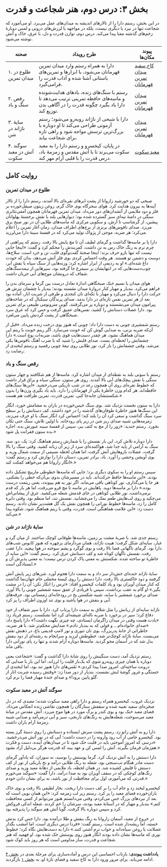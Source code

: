 # بخش ۳: درس دوم، هنر شجاعت و قدرت

در این بخش، رستم دارا را از تالارهای اندیشه به میدان‌های عمل می‌برد. او می‌آموزد که شجاعت تنها در نبرد با دیگری نیست، بلکه در مواجهه با لرزش‌های درونی و لمس دوبارهٔ زخم‌های گذشته معنا پیدا می‌کند. درس دوم، توازن قدرت و دل، با عرق، خاک و آتش نوشته می‌شود.

| صحنه | طرح رویداد | پیوند مکان‌ها |
| --- | --- | --- |
| ۱. طلوع در میدان تمرین | دارا به همراه رستم وارد میدان تمرین قهرمانان می‌شود، با ابزارها و تمرین‌های باستانی آشنا شده و آداب قدرت را فرامی‌گیرد. | [کاخ سفید](../../../Locations/%DA%A9%D8%A7%D8%AE%20%D8%B3%D9%81%DB%8C%D8%AF.md)<br>[میدان تمرین قهرمانان](../../../Locations/%D9%85%DB%8C%D8%AF%D8%A7%D9%86%20%D8%AA%D9%85%D8%B1%DB%8C%D9%86%20%D9%82%D9%87%D8%B1%D9%85%D8%A7%D9%86%D8%A7%D9%86.md) |
| ۲. رقص سنگ و باد | رستم با سنگ‌های زنده، بادهای هدایت‌شونده و ماسه‌های حافظه تمرینی ترتیب می‌دهد تا دارا یاد بگیرد چگونه قدرت را در آگاهی بدن توزیع کند. | [میدان تمرین قهرمانان](../../../Locations/%D9%85%DB%8C%D8%AF%D8%A7%D9%86%20%D8%AA%D9%85%D8%B1%DB%8C%D9%86%20%D9%82%D9%87%D8%B1%D9%85%D8%A7%D9%86%D8%A7%D9%86.md) |
| ۳. سایهٔ ناژاند در شن | دارا با شبحی از ناژاند روبه‌رو می‌شود؛ رستم آزمونی طراحی می‌کند تا او دوباره با بزرگ‌ترین ترسش مواجه شود و راهی تازه برای شجاعت بیابد. | [میدان تمرین قهرمانان](../../../Locations/%D9%85%DB%8C%D8%AF%D8%A7%D9%86%20%D8%AA%D9%85%D8%B1%DB%8C%D9%86%20%D9%82%D9%87%D8%B1%D9%85%D8%A7%D9%86%D8%A7%D9%86.md) |
| ۴. سوگند آتش در معبد سکوت | در پایان، کیخسرو و رستم دارا را به معبد سکوت می‌برند تا با آتش مقدس و زمزمهٔ باد، درس قدرت را با قلبی آرام مهر کند. | [معبد سکوت](../../../Locations/%D9%85%D8%B9%D8%A8%D8%AF%20%D8%B3%DA%A9%D9%88%D8%AA.md) |

## روایت کامل

### طلوع در میدان تمرین
صبحی که دو خورشید زاروانا از پشت ابرهای نقره‌ای بالا آمدند، رستم دارا را از تالار آینه‌ها به بیرون هدایت کرد. هوای سحرگاه بوی خاک گرم، روغن زیتون صیقل‌خورده بر فلز و دود ملایمی از آتشدان‌های دور می‌داد. میدان تمرین قهرمانان همچون آمفی‌تئاتری سنگی در دامنهٔ تپه‌ای سبز گسترده شده بود؛ دیوارهایی بلند با نقش برجستهٔ پهلوانان پیشین، از گرشاسپ تا آرش، و سکویی مرکزی که ماسه‌های طلایی آن در نور صبح برق می‌زد. صدای ناقوس‌های برنزی از برج‌های اطراف میدان، زمان آغاز تمرین را اعلام می‌کرد؛ هر ضربه، موجی از پژواک تولید می‌کرد که در قفسهٔ سینهٔ دارا می‌لرزید.

دارا پا بر ماسه‌ها گذاشت و گرمای لطیف آن تا مچ پایش بالا رفت. رستم که پیراهنی از چرم نرم به رنگ خاک رس به تن داشت، کمربندش را محکم کرد و گفت: «اینجا جایی نیست که تنها بازو حرف بزند؛ اینجا صحنهٔ گفت‌وگوی قلب، تن و خرد است. سلاح‌ها، دوست و دشمن تو هستند. هر وقت احساس کردی بوی فلز آتش می‌دهد، بدان که خودت داغ شده‌ای.» او به ردیفی از ابزار اشاره کرد: وزنه‌هایی از سنگ سیاه با نقش ابر، چوب‌دست‌هایی که در انتهایشان پر سیمرغ جا گرفته بود، سپرهایی از نیمه‌سنگ‌های شفاف که درونشان موج‌های آبی جریان داشت.

هوای میدان با نسیم خنک صبحگاهی اندازهٔ تعادل درست بین گرما و سرمای بدن را فراهم می‌کرد. بندیار و مهیار کنار دروازهٔ میدان نشسته بودند؛ بندیار با چشمان تیزش هر حرکت دارا را دنبال می‌کرد و مهیار با تکه‌ای نان کنجدی و ظرفی از شربت انار، آماده بود بعد از هر تمرین نفس تازه‌ای در دارا بدمد. صدای پرندگان سبکبال که در شاخه‌های پیرامون میدان می‌نشستند و دوباره پر می‌گرفتند، گویی مترونومی طبیعی برای تمرین بود. دارا عضلات دستانش را کشید، نفس‌های عمیق گرفت و حس کرد که عرق سرد صبحگاهی از پشت گردنش پایین می‌لغزد.

رستم شمشیری چوبی به دست دارا داد؛ چوبی که هنوز بوی درخت زنده می‌داد. «قبل از آن‌که ضربه بزنی، به صدایی گوش کن که خونت می‌سازد. اگر ریتم خونت با ریتم این میدان هماهنگ نشود، هر چقدر دست‌هایت قوی باشد، ضربه‌ات پوچ است.» دارا چشمانش را لحظه‌ای بست. صدای قلبش را شنید که با ضرب آهنگ ناقوس‌ها یکی می‌شد. وقتی چشمانش را باز کرد، نور طلایی روی تیغهٔ چوبی رقصید و رستم لبخندی از رضایت زد.

### رقص سنگ و باد
رستم با سوتی بلند به نقطه‌ای از میدان اشاره کرد. ماسه‌ها از هم شکافتند و چهار ستون سنگی با نقش پیچک‌های آبی بالا آمدند. روی هر ستون، سنگی سیاه و براق قرار داشت که خطوط نقره‌ای روی آن همچون رعد در شب تاریکی می‌درخشید. «این‌ها سنگ‌های حافظه‌اند. هر کدام وزن خاطرهٔ یکی از قهرمانان را دارد. باید یاد بگیری وزن‌ها را بدون شکستنشان جابه‌جا کنی. تمرین قدرت، تمرین ظرافت هم هست.»

دارا به ستون نخست نزدیک شد. بوی سنگ خیس‌خورده در باران به مشامش خورد، انگار این سنگ‌ها هنوز خاطرهٔ طوفان‌های گذشته را در خود داشتند. کف دستانش را بر سطح سرد سنگ گذاشت و سعی کرد آن را بلند کند؛ احساس کرد انگار سنگ با او حرف می‌زند، زمزمه‌هایی شبیه صدای ریز شن در زیر پای رودخانه. با اولین تلاش، سنگ حتی تکان نخورد. رستم خندید: «زور را از مچ به کتف ببر، سپس از قفسهٔ سینه عبورش بده. اجازه بده ستون فقراتت پل شود.»

دارا دوباره تلاش کرد، این بار نفسش را با شمارش رستم هماهنگ کرد: یک، دو، سه. سنگ به آرامی از پایه جدا شد، هواکننده‌ای سرد از زیر آن زبانه کشید. وقتی سنگ را بالا گرفت، عضلات بازوهایش آتش گرفت، اما همان لحظه نسیمی از سمت شمال وزید و بوی آویشن وحشی را آورد. باد، برادر تمرین، دستان دارا را نوازش کرد و رستم گفت: «انگار زاروانا هم می‌خواهد کمکت کند.»

سپس رستم او را به سکوی دیگری برد؛ جایی که ماسه‌ها خطوطی مارپیچ تشکیل داده بودند. «این ماسه‌ها حافظ حرکت‌اند. باید در مسیرشان بدوی بی‌آن‌که خطی را بشکنی. هر جا پا می‌گذاری، نور کوتاهی باقی می‌ماند. اگر نور به هم بپیوندد، یعنی ریتمت درست بوده.» دارا بر ماسه‌ها دوید. پاهایش در ماسه تا مچ فرو می‌رفت، اما هر بار که قدم برمی‌داشت، نور طلایی کوتاهی در جای قدمش شعله می‌کشید. عرق از پیشانی‌اش می‌چکید و روی لب‌هایش طعم نمک را می‌چشانید. نفسش تند، اما منظم بود. وقتی دایرهٔ کامل را زد، ماسه‌ها خطوط نورانی را همچون نقش یک گل هشت‌پر نشان دادند. رستم دست زد: «این علامت هماهنگی است. قدرت، وقتی با ریتم هماهنگ شود، شکوه پیدا می‌کند.»

### سایهٔ ناژاند در شن
رستم جدی شد. با ضربهٔ مشت بر زمین، ماسه‌ها طوفانی کوچک ساختند. از میان گرد و غبار، سایه‌ای شکل گرفت؛ هیبت ناژاند، همان مردآزمای بزچهره که هنوز کابوس شب‌های دارا بود. گرمای ناگهانی فضا بالا رفت و بوی گوگرد و پشم سوخته در هوا پیچید. دارا عقب رفت، نفسش ناگهان کوتاه شد و کف دستانش عرق کرد. رستم گفت: «این سایه از خاطرهٔ تو ساخته شده. شکستش به معنی پاک کردن ترس نیست؛ به معنی پذیرش آن و ایستادگی است.»

سایهٔ ناژاند خنده‌ای خش‌دار سر داد و به سمت دارا هجوم آورد. شن‌های زیر پایش آتش گرفتند و دود خاکستری بالا رفت. دارا دستش را روی کیسهٔ مخملی جام جهان‌نما گذاشت که کنار میدان آویزان بود و یاد کلمات کیخسرو افتاد: «ترس را انکار نکن؛ آن را در مشت بگیر.» او گام به عقب برداشت، سپس با فریادی از عمق سینه شمشیر چوبی را بالا آورد. صدای برخورد شمشیر با سایه، شبیه شکستن یخ در رودخانه‌ای زمستانی بود. جرقه‌های آبی و بنفش در هوا پاشید و بوی تند اوزون اطراف را پر کرد.

ناژاند سایه‌ای از زبانش را مثل شلاق به سمت دارا پرتاب کرد. دارا با سپر شفاف از خود دفاع کرد؛ سپر در برخورد با ضربه ناله‌ای شیشه‌ای کرد اما نشکست. رستم فریاد زد: «یادت هست وقتی در میدان زاگرمان ایستادی، چه چیزی نگهت داشت؟» دارا پاسخ داد: «صدای خانواده‌ام... و قولی که به بندیار دادم.» صدایش محکم‌تر شد. با هر ضربه، خاطراتی از خانهٔ پدربزرگ، بوی نان تنوری و نور لامپ قدیمی باغ، در ذهنش نقش می‌بست. سایهٔ ناژاند کوچک‌تر شد، خطوطش لرزید و سرانجام به رشته‌ای از دود بنفش بدل شد که در آسمان محو گردید. ماسه‌ها دوباره آرام شدند و تنها رد پای نورانی دارا باقی ماند.

رستم نزدیک آمد، دست سنگینش را روی شانهٔ دارا گذاشت و گفت: «شجاعت یعنی دوباره با همان چیزی روبه‌رو شوی که یک‌بار قلبت را لرزاند، اما این بار با صدایی که درونت ساخته‌ای. امروز صدا پیدا کردی.» نَفَس‌های دارا هنوز تند بود، اما لبخندی از خستگی و غرور گوشهٔ لبش نشست. بندیار از دور صدا زد: «وقتش رسیده شربت انار از گلو پایین برود!» و صدای خندهٔ مهیار فضا را نرم کرد.

### سوگند آتش در معبد سکوت
نزدیک غروب، کیخسرو همراه رستم و دارا راهی معبد سکوت شدند؛ معبدی که در دل صخره‌ای سفید تعبیه شده و سقفش ستارگان را همچون نقاشی زنده انعکاس می‌داد. فضای معبد خنک بود و بوی کندر و برگ مورد در هوا موج می‌زد. آتش مقدس در میانهٔ معبد می‌سوخت، شعله‌هایش به رنگ‌های نارنجی، سبز و آبی درمی‌آمد و صدایی شبیه زمزمهٔ آرام باران داشت.

دارا رو به آتش زانو زد. رستم پشت سرش ایستاده و دستانش را روی دستهٔ گرز بسته بود. کیخسرو جامی از آب رود وارونه را در دست داشت؛ آبی که در نور آتش می‌درخشید. «درسی که امروز آموختی باید در قلبت حک شود تا در میدان‌های آینده، دست و فکرت هم‌زمان فرمان بگیرند. آتش را لمس کن و عهد ببند که قدرتت هرگز بی‌دلیل آزاد نشود.»

دارا دستش را به آتش نزدیک کرد. گرما پوستش را بوسید، نه سوزان، که یادآور گرمای دست مادر هنگام تب‌سنجی بود. شعله به رنگ طلایی درآمد و نخ باریکی از نور از کف دستش تا قلبش کشیده شد. در همان لحظه، باد ملایمی از دهانهٔ معبد وزید و صدای زنگ‌های کوچکی که در سقف آویزان بود به صدا درآمد. دارا گفت: «سوگند می‌خورم قدرتی که می‌آموزم، اول برای محافظت از نور باشد، نه برای نشان دادن خودم.»

کیخسرو لبخند زد و جام آب را بر کف دست دارا ریخت. بخار لطیفی بالا رفت و بوی خاک باران‌خورده فضای معبد را پر کرد. رستم زیر لب زمزمه کرد: «این همان بویی است که بعد از نبردهای بزرگ حس می‌کردم، وقتی می‌دانستم هنوز می‌توانم از کسی محافظت کنم.» بندیار و مهیار که در آستانهٔ معبد بودند، سرشان را خم کردند. شعله اندکی فروکش کرد و سپس دوباره بالا گرفت، گویا آتش هم سوگند را پذیرفته بود.

در خروج از معبد، آسمان زاروانا به رنگ بنفش و طلا درآمده بود. دارا حس کرد بدنش خسته، اما ریشه‌دار شده است. رستم گفت: «فردا درس دیگری است، اما امشب بگذار عضلاتت با روغن سیاه‌دانه و خواب نرم آشتی کنند.» دارا به دست‌هایش نگاه کرد؛ خطوط نوری که ماسه‌ها نشان داده بودند انگار هنوز روی پوستش حک شده بود. او فهمید که هنر شجاعت و قدرت، ساز مداومی است که هر روز باید کوک شود.

---
**یادداشت پیوندی:** بازتاب احساسی این درس و آماده‌سازی برای مرحلهٔ بعدی در [بخش ۴](../Section%2004/INDEX.md) ادامه می‌یابد. برای مرور ورود دارا به کاخ سفید و فضای تازهٔ او، به [بخش ۱](../Section%2001/INDEX.md) بازگردید.
